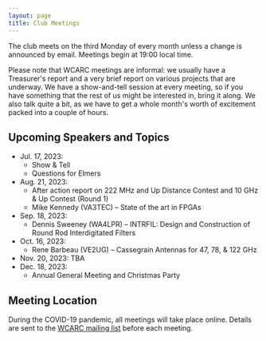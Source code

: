 ```yaml
---
layout: page
title: Club Meetings
---
```


The club meets on the third Monday of every month unless a change is
announced by email. Meetings begin at 19:00 local time.

Please note that WCARC meetings are informal: we usually have a
Treasurer's report and a very brief report on various projects that are
underway. We have a show-and-tell session at every meeting, so if you have
something that the rest of us might be interested in, bring it along. We also
talk quite a bit, as we have to get a whole month's worth of excitement packed
into a couple of hours.

## Upcoming Speakers and Topics

* Jul. 17, 2023:
  * Show & Tell
  * Questions for Elmers
* Aug. 21, 2023:
  * After action report on 222 MHz and Up Distance Contest and 10 GHz & Up Contest (Round 1)
  * Mike Kennedy (VA3TEC) – State of the art in FPGAs
* Sep. 18, 2023:
  * Dennis Sweeney (WA4LPR) – INTRFIL: Design and Construction of Round Rod Interdigitated Filters
* Oct. 16, 2023:
  * Rene Barbeau (VE2UG) – Cassegrain Antennas for 47, 78, & 122 GHz
* Nov. 20, 2023: TBA
* Dec. 18, 2023:
  * Annual General Meeting and Christmas Party

## Meeting Location

During the COVID-19 pandemic, all meetings will take place online. Details are
sent to the [WCARC mailing list](https://groups.io/g/wcclist/topics) before each
meeting.
